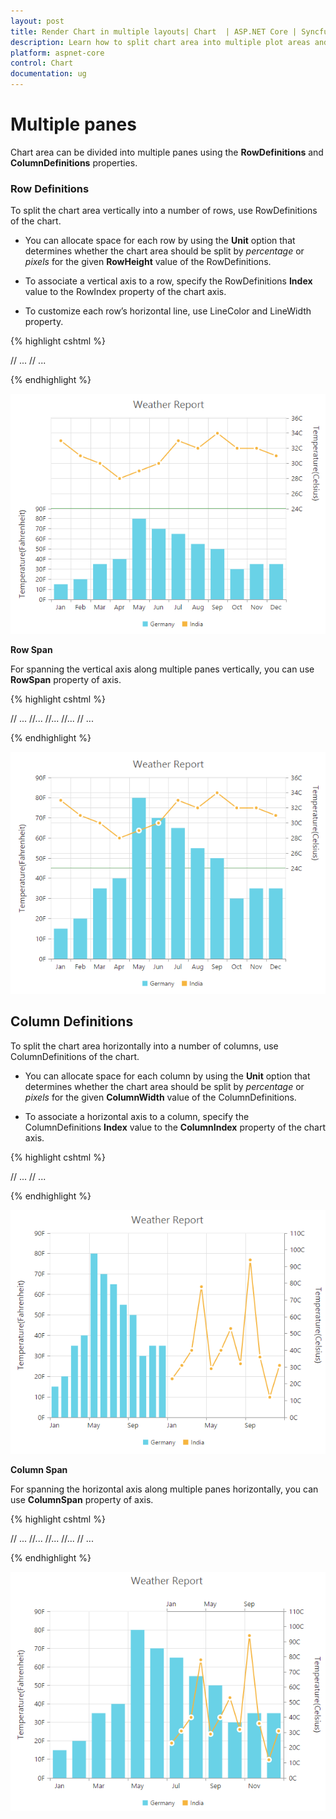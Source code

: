 ```yaml
---
layout: post
title: Render Chart in multiple layouts| Chart  | ASP.NET Core | Syncfusion
description: Learn how to split chart area into multiple plot areas and render different types of series in each area.                    
platform: aspnet-core
control: Chart
documentation: ug
---
```


# Multiple panes

Chart area can be divided into multiple panes using the **RowDefinitions** and **ColumnDefinitions** properties.

### Row Definitions

To split the chart area vertically into a number of rows, use RowDefinitions of the chart. 

* You can allocate space for each row by using the **Unit** option that determines whether the chart area should be split by *percentage* or *pixels* for the given **RowHeight** value of the RowDefinitions.
 
* To associate a vertical axis to a row, specify the RowDefinitions **Index** value to the RowIndex property of the chart axis.

* To customize each row’s horizontal line, use LineColor and LineWidth property.

{% highlight cshtml %}

<ej-chart id="chartContainer">
    // ...
    <e-row-definitions>
        <e-row-definition unit="percentage" line-color="Gray" line-width="0" row-height="50"></e-row-definition>
        <e-row-definition unit="percentage" line-color="green" line-width="0" row-height="50"></e-row-definition>
    </e-row-definitions>
    <e-axes><e-axis name="yAxis1" row-index="1"></e-axis></e-axes>
    <e-chart-series>
        <e-series y-axis-name="yAxis1"></e-series>
    </e-chart-series>
    // ...
</ej-chart>

{% endhighlight %}

![](Multiple-Panes_images/Multiple-Panes_img1.png)


**Row Span**

For spanning the vertical axis along multiple panes vertically, you can use **RowSpan** property of axis. 

{% highlight cshtml %}

<ej-chart id="chartContainer">
    // ...
    <e-row-definitions>
        //...
    </e-row-definitions>
    <e-axes>
        //...
    </e-axes>
    <e-primary-y-axis row-span="2"></e-primary-y-axis>
    <e-chart-series>
        //...
    </e-chart-series>
    // ...
</ej-chart>

{% endhighlight %}

![](Multiple-Panes_images/Multiple-Panes_img2.png)

## Column Definitions

To split the chart area horizontally into a number of columns, use ColumnDefinitions of the chart.

* You can allocate space for each column by using the **Unit** option that determines whether the chart area should be split by *percentage* or *pixels* for the given **ColumnWidth** value of the ColumnDefinitions.
 
* To associate a horizontal axis to a column, specify the ColumnDefinitions **Index** value to the **ColumnIndex** property of the chart axis.
 
{% highlight cshtml %}

 <ej-chart id="chartContainer">
    // ...
    <e-column-definitions>
        <e-column-definition unit="percentage" column-width="50"></e-column-definition>
        <e-column-definition unit="percentage" column-width="50"></e-column-definition>
    </e-column-definitions>
    <e-axes>
        <e-axis name="xAxis1" column-index="1">
        </e-axis>
    </e-axes>
    <e-chart-series>
        <e-series x-axis-name="xAxis1"></e-series>
    </e-chart-series>
    // ...
</ej-chart>

{% endhighlight %}

![](Multiple-Panes_images/Multiple-Panes_img3.png)


**Column Span**

For spanning the horizontal axis along multiple panes horizontally, you can use **ColumnSpan** property of axis. 

{% highlight cshtml %}

  <ej-chart id="chartContainer">
    // ...
    <e-column-definitions>
        //...
    </e-column-definitions>
    <e-primary-x-axis name="xAxis1" column-span="2"></e-primary-x-axis>
    <e-axes>
        //...
    </e-axes>
    <e-chart-series>
        //...
    </e-chart-series>
    // ...
</ej-chart>

{% endhighlight %}

![](Multiple-Panes_images/Multiple-Panes_img4.png)